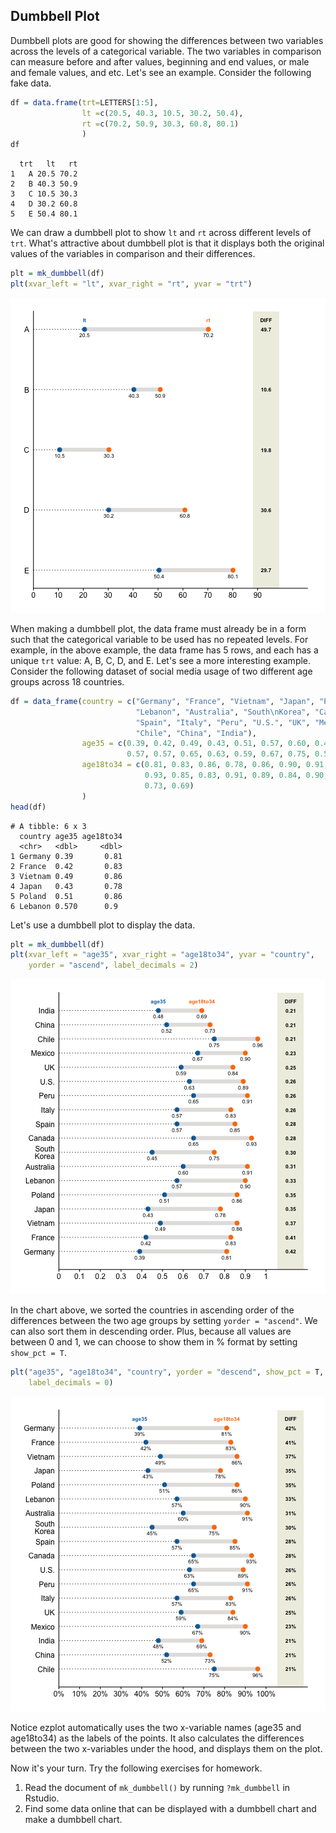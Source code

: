 ## Dumbbell Plot

Dumbbell plots are good for showing the differences between two variables across
the levels of a categorical variable. The two variables in comparison can 
measure before and after values, beginning and end values, or male and female 
values, and etc. Let's see an example. Consider the following fake data.

```r
df = data.frame(trt=LETTERS[1:5],
                lt =c(20.5, 40.3, 10.5, 30.2, 50.4),
                rt =c(70.2, 50.9, 30.3, 60.8, 80.1)
                )
df
```

```
  trt   lt   rt
1   A 20.5 70.2
2   B 40.3 50.9
3   C 10.5 30.3
4   D 30.2 60.8
5   E 50.4 80.1
```

We can draw a dumbbell plot to show `lt` and `rt` across different levels of
`trt`. What's attractive about dumbbell plot is that it displays both the 
original values of the variables in comparison and their differences. 

```r
plt = mk_dumbbell(df)
plt(xvar_left = "lt", xvar_right = "rt", yvar = "trt")
```

![lt vs. rt across trt](images/dumbbell_fake-1.png)

When making a dumbbell plot, the data frame must already be in a form such that
the categorical variable to be used has no repeated levels. For example, in the
above example, the data frame has 5 rows, and each has a unique `trt` value: A,
B, C, D, and E. Let's see a more interesting example. Consider the following
dataset of social media usage of two different age groups across 18 countries.

```r
df = data_frame(country = c("Germany", "France", "Vietnam", "Japan", "Poland",
                            "Lebanon", "Australia", "South\nKorea", "Canada",
                            "Spain", "Italy", "Peru", "U.S.", "UK", "Mexico",
                            "Chile", "China", "India"),
                age35 = c(0.39, 0.42, 0.49, 0.43, 0.51, 0.57, 0.60, 0.45, 0.65, 
                          0.57, 0.57, 0.65, 0.63, 0.59, 0.67, 0.75, 0.52, 0.48),
                age18to34 = c(0.81, 0.83, 0.86, 0.78, 0.86, 0.90, 0.91, 0.75, 
                              0.93, 0.85, 0.83, 0.91, 0.89, 0.84, 0.90, 0.96, 
                              0.73, 0.69)
                )
head(df)
```

```
# A tibble: 6 x 3
  country age35 age18to34
  <chr>   <dbl>     <dbl>
1 Germany 0.39       0.81
2 France  0.42       0.83
3 Vietnam 0.49       0.86
4 Japan   0.43       0.78
5 Poland  0.51       0.86
6 Lebanon 0.570      0.9 
```

Let's use a dumbbell plot to display the data.

```r
plt = mk_dumbbell(df)
plt(xvar_left = "age35", xvar_right = "age18to34", yvar = "country", 
    yorder = "ascend", label_decimals = 2)
```

![Social Media Usage of 2 Age Groups](images/dumbbell_sm_p1-1.png)

In the chart above, we sorted the countries in ascending order of the differences
between the two age groups by setting `yorder = "ascend"`. We can also sort 
them in descending order. Plus, because all values are between 0 and 1, we can
choose to show them in % format by setting `show_pct = T`.

```r
plt("age35", "age18to34", "country", yorder = "descend", show_pct = T,
    label_decimals = 0)
```

![Social Media Usage of 2 Age Groups](images/dumbbell_sm_p2-1.png)

Notice ezplot automatically uses the two x-variable names (age35 and 
age18to34) as the labels of the points. It also calculates the differences 
between the two x-variables under the hood, and displays them on the plot. 

Now it's your turn. Try the following exercises for homework.

1. Read the document of `mk_dumbbell()` by running `?mk_dumbbell` in Rstudio. 
2. Find some data online that can be displayed with a dumbbell chart and make
a dumbbell chart. 
